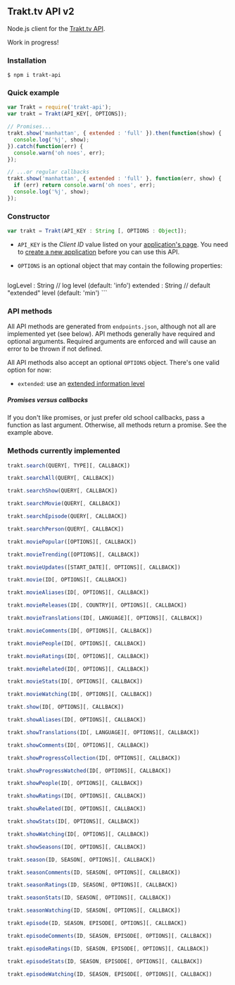 ## Trakt.tv API v2

Node.js client for the [Trakt.tv API](http://docs.trakt.apiary.io/#).

Work in progress!

### Installation

```
$ npm i trakt-api
```

### Quick example

```javascript
var Trakt = require('trakt-api');
var trakt = Trakt(API_KEY[, OPTIONS]);

// Promises...
trakt.show('manhattan', { extended : 'full' }).then(function(show) {
  console.log('%j', show);
}).catch(function(err) {
  console.warn('oh noes', err);
});

// ...or regular callbacks
trakt.show('manhattan', { extended : 'full' }, function(err, show) {
  if (err) return console.warn('oh noes', err);
  console.log('%j', show);
});
```

### Constructor

```javascript
var trakt = Trakt(API_KEY : String [, OPTIONS : Object]);
```

* `API_KEY` is the _Client ID_ value listed on your [application's page](https://trakt.tv/oauth/applications). You need to [create a new application](https://trakt.tv/oauth/applications/new) before you can use this API.
* `OPTIONS` is an optional object that may contain the following properties:

    ```
logLevel : String   // log level                (default: 'info')
extended : String   // default "extended" level (default: 'min')
    ```

### API methods

All API methods are generated from `endpoints.json`, although not all are implemented yet (see below). API methods generally have required and optional arguments. Required arguments are enforced and will cause an error to be thrown if not defined.

All API methods also accept an optional `OPTIONS` object. There's one valid option for now:

* `extended`: use an [extended information level](http://docs.trakt.apiary.io/#introduction/extended-info)

##### Promises versus callbacks

If you don't like promises, or just prefer old school callbacks, pass a function as last argument. Otherwise, all methods return a promise. See the example above.

### Methods currently implemented

```javascript
trakt.search(QUERY[, TYPE][, CALLBACK])

trakt.searchAll(QUERY[, CALLBACK])

trakt.searchShow(QUERY[, CALLBACK])

trakt.searchMovie(QUERY[, CALLBACK])

trakt.searchEpisode(QUERY[, CALLBACK])

trakt.searchPerson(QUERY[, CALLBACK])

trakt.moviePopular([OPTIONS][, CALLBACK])

trakt.movieTrending([OPTIONS][, CALLBACK])

trakt.movieUpdates([START_DATE][, OPTIONS][, CALLBACK])

trakt.movie(ID[, OPTIONS][, CALLBACK])

trakt.movieAliases(ID[, OPTIONS][, CALLBACK])

trakt.movieReleases(ID[, COUNTRY][, OPTIONS][, CALLBACK])

trakt.movieTranslations(ID[, LANGUAGE][, OPTIONS][, CALLBACK])

trakt.movieComments(ID[, OPTIONS][, CALLBACK])

trakt.moviePeople(ID[, OPTIONS][, CALLBACK])

trakt.movieRatings(ID[, OPTIONS][, CALLBACK])

trakt.movieRelated(ID[, OPTIONS][, CALLBACK])

trakt.movieStats(ID[, OPTIONS][, CALLBACK])

trakt.movieWatching(ID[, OPTIONS][, CALLBACK])

trakt.show(ID[, OPTIONS][, CALLBACK])

trakt.showAliases(ID[, OPTIONS][, CALLBACK])

trakt.showTranslations(ID[, LANGUAGE][, OPTIONS][, CALLBACK])

trakt.showComments(ID[, OPTIONS][, CALLBACK])

trakt.showProgressCollection(ID[, OPTIONS][, CALLBACK])

trakt.showProgressWatched(ID[, OPTIONS][, CALLBACK])

trakt.showPeople(ID[, OPTIONS][, CALLBACK])

trakt.showRatings(ID[, OPTIONS][, CALLBACK])

trakt.showRelated(ID[, OPTIONS][, CALLBACK])

trakt.showStats(ID[, OPTIONS][, CALLBACK])

trakt.showWatching(ID[, OPTIONS][, CALLBACK])

trakt.showSeasons(ID[, OPTIONS][, CALLBACK])

trakt.season(ID, SEASON[, OPTIONS][, CALLBACK])

trakt.seasonComments(ID, SEASON[, OPTIONS][, CALLBACK])

trakt.seasonRatings(ID, SEASON[, OPTIONS][, CALLBACK])

trakt.seasonStats(ID, SEASON[, OPTIONS][, CALLBACK])

trakt.seasonWatching(ID, SEASON[, OPTIONS][, CALLBACK])

trakt.episode(ID, SEASON, EPISODE[, OPTIONS][, CALLBACK])

trakt.episodeComments(ID, SEASON, EPISODE[, OPTIONS][, CALLBACK])

trakt.episodeRatings(ID, SEASON, EPISODE[, OPTIONS][, CALLBACK])

trakt.episodeStats(ID, SEASON, EPISODE[, OPTIONS][, CALLBACK])

trakt.episodeWatching(ID, SEASON, EPISODE[, OPTIONS][, CALLBACK])


```
